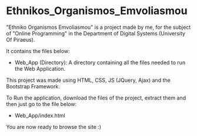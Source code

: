 # Ethnikos_Organismos_Emvoliasmou

"Ethniko Organismos Emvoliasmou" is a project made by me, for the subject of "Online Programming" in the Department of Digital Systems (University Of Piraeus).

It contains the files below:
- Web_App (Directory): A directory containing all the files needed to run the Web Application.

This project was made using HTML, CSS, JS (JQuery, Ajax) and the Bootstrap Framework.

To Run the application, download the files of the project, extract them and then just go to the file below:

- Web_App/index.html

You are now ready to browse the site :)
